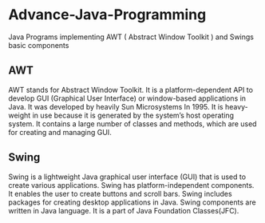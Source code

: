 # Advance-Java-Programming
Java Programs implementing AWT ( Abstract Window Toolkit ) and Swings basic components 
## AWT 
AWT stands for Abstract Window Toolkit. It is a platform-dependent API to develop GUI (Graphical User Interface) or window-based applications in Java. It was developed by heavily Sun Microsystems In 1995. It is heavy-weight in use because it is generated by the system’s host operating system. It contains a large number of classes and methods, which are used for creating and managing GUI. 

## Swing
Swing is a lightweight Java graphical user interface (GUI) that is used to create various applications. Swing has platform-independent components. It enables the user to create buttons and scroll bars. Swing includes packages for creating desktop applications in Java. Swing components are written in Java language. It is a part of Java Foundation Classes(JFC). 
